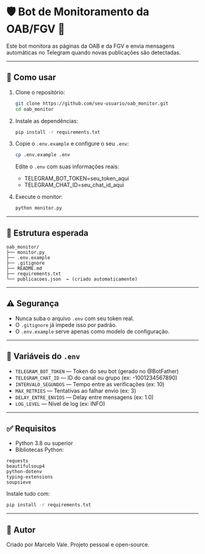 # 🛡️ Bot de Monitoramento da OAB/FGV 📱

Este bot monitora as páginas da OAB e da FGV e envia mensagens automáticas no Telegram quando novas publicações são detectadas.

---

## 🚀 Como usar

1. Clone o repositório:
   ```bash
   git clone https://github.com/seu-usuario/oab_monitor.git
   cd oab_monitor
   ```

2. Instale as dependências:
   ```bash
   pip install -r requirements.txt
   ```

3. Copie o `.env.example` e configure o seu `.env`:
   ```bash
   cp .env.example .env
   ```

   Edite o `.env` com suas informações reais:
   - TELEGRAM_BOT_TOKEN=seu_token_aqui  
   - TELEGRAM_CHAT_ID=seu_chat_id_aqui  

4. Execute o monitor:
   ```bash
   python monitor.py
   ```

---

## 📁 Estrutura esperada

```
oab_monitor/
├── monitor.py
├── .env.example
├── .gitignore
├── README.md
├── requirements.txt
└── publicacoes.json  ← (criado automaticamente)
```

---

## ⚠️ Segurança

- Nunca suba o arquivo `.env` com seu token real.
- O `.gitignore` já impede isso por padrão.
- O `.env.example` serve apenas como modelo de configuração.

---

## 📄 Variáveis do `.env`

- `TELEGRAM_BOT_TOKEN` — Token do seu bot (gerado no @BotFather)  
- `TELEGRAM_CHAT_ID` — ID do canal ou grupo (ex: -1001234567890)  
- `INTERVALO_SEGUNDOS` — Tempo entre as verificações (ex: 10)  
- `MAX_RETRIES` — Tentativas ao falhar envio (ex: 3)  
- `DELAY_ENTRE_ENVIOS` — Delay entre mensagens (ex: 1.0)  
- `LOG_LEVEL` — Nível de log (ex: INFO)  

---

## ✅ Requisitos

- Python 3.8 ou superior  
- Bibliotecas Python:

```text
requests
beautifulsoup4
python-dotenv
typing-extensions
soupsieve
```

Instale tudo com:

```bash
pip install -r requirements.txt
```

---

## 🧠 Autor

Criado por Marcelo Vale. Projeto pessoal e open-source.
